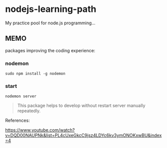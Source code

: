# nodejs-learning-path
My practice pool for node.js programming...


## MEMO

packages improving the coding experience:

### nodemon
```linux
sudo npm install -g nodemon
```
### start 
```linux
nodemon server
```
> This package helps to develop without restart server manually repeatedly.

References:

https://www.youtube.com/watch?v=DQD00NAUPNk&list=PL4cUxeGkcC9jsz4LDYc6kv3ymONOKxwBU&index=4
